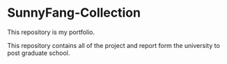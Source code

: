 # SunnyFang-Collection
This repository is my portfolio.

This repository contains all of the project and report form the university to post graduate school.
